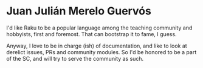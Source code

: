 # Juan Julián Merelo Guervós

I'd like Raku to be a popular language among the teaching community and hobbyists, first and foremost. That can bootstrap it to fame, I guess.

Anyway, I love to be in charge (ish) of documentation, and like to look at derelict issues, PRs and community modules. So I'd be honored to be a part of the SC, and will try to serve the community as such.
